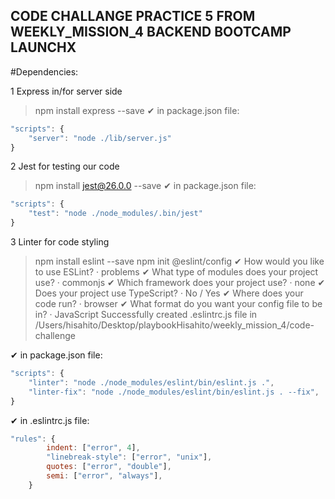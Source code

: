 ## CODE CHALLANGE PRACTICE 5 FROM WEEKLY_MISSION_4 BACKEND BOOTCAMP LAUNCHX

#Dependencies:

1 Express in/for server side
> npm install express --save
✔ in package.json file:
```javascript
"scripts": {
    "server": "node ./lib/server.js"
}
```
2 Jest for testing our code
> npm install jest@26.0.0 --save
✔ in package.json file:
```javascript
"scripts": {
    "test": "node ./node_modules/.bin/jest"
}
```
3 Linter for code styling

> npm install eslint --save
> npm init @eslint/config 
✔ How would you like to use ESLint? · problems
✔ What type of modules does your project use? · commonjs
✔ Which framework does your project use? · none
✔ Does your project use TypeScript? · No / Yes
✔ Where does your code run? · browser
✔ What format do you want your config file to be in? · JavaScript
Successfully created .eslintrc.js file in /Users/hisahito/Desktop/playbookHisahito/weekly_mission_4/code-challenge

✔ in package.json file:
```javascript
"scripts": {
    "linter": "node ./node_modules/eslint/bin/eslint.js .",
    "linter-fix": "node ./node_modules/eslint/bin/eslint.js . --fix",
}
```
✔ in .eslintrc.js file:
```javascript
"rules": {
        indent: ["error", 4],
        "linebreak-style": ["error", "unix"],
        quotes: ["error", "double"],
        semi: ["error", "always"],
    }
```

